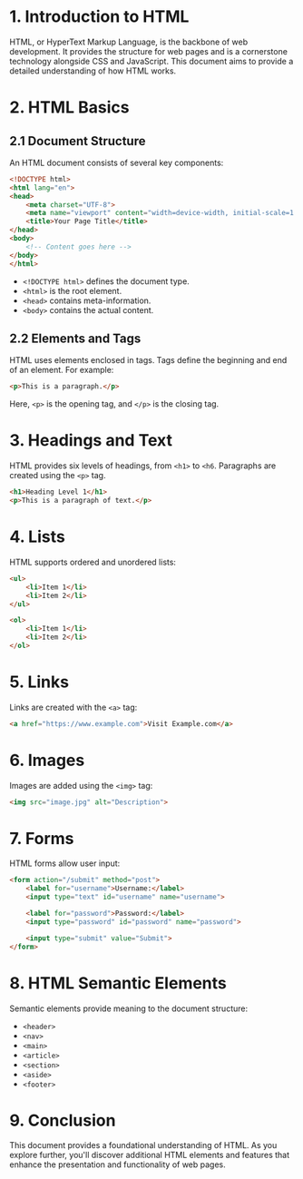 # 1. Introduction to HTML

HTML, or HyperText Markup Language, is the backbone of web development. It provides the structure for web pages and is a cornerstone technology alongside CSS and JavaScript. This document aims to provide a detailed understanding of how HTML works.

# 2. HTML Basics

## 2.1 Document Structure

An HTML document consists of several key components:

```html
<!DOCTYPE html>
<html lang="en">
<head>
    <meta charset="UTF-8">
    <meta name="viewport" content="width=device-width, initial-scale=1.0">
    <title>Your Page Title</title>
</head>
<body>
    <!-- Content goes here -->
</body>
</html>
```

- `<!DOCTYPE html>` defines the document type.
- `<html>` is the root element.
- `<head>` contains meta-information.
- `<body>` contains the actual content.

## 2.2 Elements and Tags

HTML uses elements enclosed in tags. Tags define the beginning and end of an element. For example:

```html
<p>This is a paragraph.</p>
```

Here, `<p>` is the opening tag, and `</p>` is the closing tag.

# 3. Headings and Text

HTML provides six levels of headings, from `<h1>` to `<h6`. Paragraphs are created using the `<p>` tag.

```html
<h1>Heading Level 1</h1>
<p>This is a paragraph of text.</p>
```

# 4. Lists

HTML supports ordered and unordered lists:

```html
<ul>
    <li>Item 1</li>
    <li>Item 2</li>
</ul>

<ol>
    <li>Item 1</li>
    <li>Item 2</li>
</ol>
```

# 5. Links

Links are created with the `<a>` tag:

```html
<a href="https://www.example.com">Visit Example.com</a>
```

# 6. Images

Images are added using the `<img>` tag:

```html
<img src="image.jpg" alt="Description">
```

# 7. Forms

HTML forms allow user input:

```html
<form action="/submit" method="post">
    <label for="username">Username:</label>
    <input type="text" id="username" name="username">

    <label for="password">Password:</label>
    <input type="password" id="password" name="password">

    <input type="submit" value="Submit">
</form>
```

# 8. HTML Semantic Elements

Semantic elements provide meaning to the document structure:

- `<header>`
- `<nav>`
- `<main>`
- `<article>`
- `<section>`
- `<aside>`
- `<footer>`

# 9. Conclusion

This document provides a foundational understanding of HTML. As you explore further, you'll discover additional HTML elements and features that enhance the presentation and functionality of web pages.